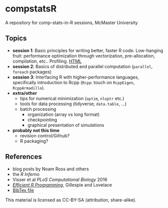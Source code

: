 # compstatsR

A repository for comp-stats-in-R sessions, McMaster University

## Topics

- **session 1**: Basic principles for writing better, faster R code. Low-hanging fruit: performance optimization through vectorization, pre-allocation, compilation, etc.. Profiling. [HTML](session1.html)
- **session 2**: Basics of distributed and parallel computation (`parallel`, `foreach` packages)
- **session 3**: Interfacing R with higher-performance languages, specifically introduction to Rcpp (`Rcpp`: touch on `RcppEigen`, `RcppArmadillo`).
- **extra/other**
   - tips for numerical minimization (`optim`, `nloptr` etc.)
   - tools for data processing (tidyverse, `data.table`, ...)
   - batch processing
       - organization (array vs long format)
	   - checkpointing
	   - graphical presentation of simulations
- **probably not this time**
   - revision control/Github?
   - R packaging?

## References


- blog posts by Noam Ross and others
- the *R Inferno*
- Visser et al *PLoS Computational Biology* 2016
- [*Efficient R Programming*](https://csgillespie.github.io/efficientR/), Gillespie and Lovelace
- [BibTex file](compstatsR.bib)

This material is licensed as CC-BY-SA (attribution, share-alike).

